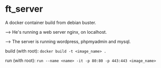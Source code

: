 # ft_server

A docker container build from debian buster.

--> He's running a web server nginx, on localhost.

--> The server is running wordpress, phpmyadmin and mysql.

build (with root): ``docker build -t <image_name> .``

run (with root): ``run --name <name> -it -p 80:80 -p 443:443 <image_name>``
